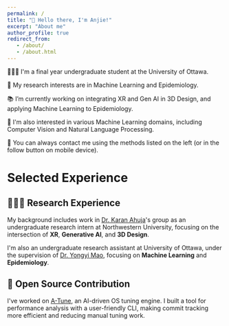 ```yaml
---
permalink: /
title: "👋 Hello there, I'm Anjie!"
excerpt: "About me"
author_profile: true
redirect_from:
   - /about/
   - /about.html
---
```


🧑🏻‍💻 I'm a final year undergraduate student at the University of Ottawa.

🔬 My research interests are in Machine Learning and Epidemiology.

📚 I’m currently working on integrating XR and Gen AI in 3D Design, and applying Machine Learning to Epidemiology.

🥰 I'm also interested in various Machine Learning domains, including Computer Vision and Natural Language Processing.

🎃 You can always contact me using the methods listed on the left (or in the follow button on mobile device).

# Selected Experience

## 👨🏻‍🔬 Research Experience

My background includes work in [Dr. Karan Ahuja](https://karan-ahuja.com/)'s group as an undergraduate research intern at Northwestern University, focusing on the intersection of **XR**, **Generative AI**, and **3D Design**.

I'm also an undergraduate research assistant at University of Ottawa, under the supervision of [Dr. Yongyi Mao](https://www.eecs.uottawa.ca/~yymao/), focusing on **Machine Learning** and **Epidemiology**.

## 🤖 Open Source Contribution

I've worked on [A-Tune](https://gitee.com/openeuler/A-Tune), an AI-driven OS tuning engine. I built a tool for performance analysis with a user-friendly CLI, making commit tracking more efficient and reducing manual tuning work.
